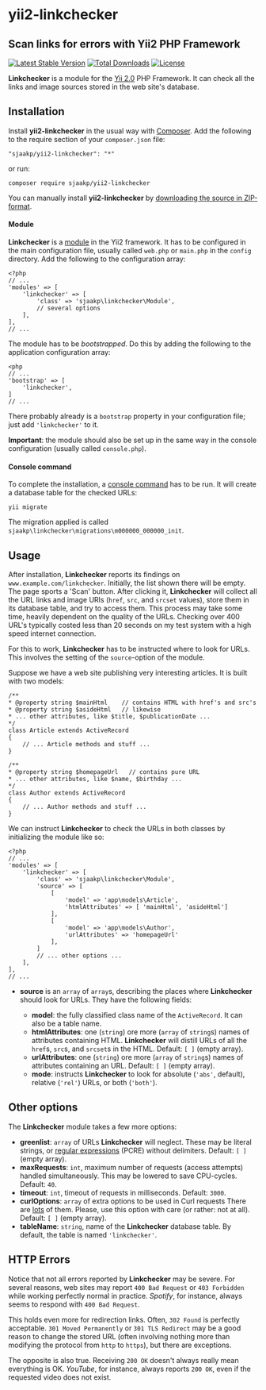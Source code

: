 yii2-linkchecker
================

## Scan links for errors with Yii2 PHP Framework

[![Latest Stable Version](https://poser.pugx.org/sjaakp/yii2-linkchecker/v/stable)](https://packagist.org/packages/sjaakp/yii2-linkchecker)
[![Total Downloads](https://poser.pugx.org/sjaakp/yii2-linkchecker/downloads)](https://packagist.org/packages/sjaakp/yii2-linkchecker)
[![License](https://poser.pugx.org/sjaakp/yii2-linkchecker/license)](https://packagist.org/packages/sjaakp/yii2-linkchecker)

**Linkchecker** is a module for the [Yii 2.0](https://www.yiiframework.com/ "Yii") PHP Framework. 
It can check all the links and image sources stored in the web site's database. 

## Installation ##

Install **yii2-linkchecker** in the usual way with [Composer](https://getcomposer.org/).
Add the following to the require section of your `composer.json` file:

`"sjaakp/yii2-linkchecker": "*"`

or run:

`composer require sjaakp/yii2-linkchecker`

You can manually install **yii2-linkchecker** by [downloading the source in ZIP-format](https://github.com/sjaakp/yii2-linkchecker/archive/master.zip).

#### Module ####

**Linkchecker** is a [module](https://www.yiiframework.com/doc/guide/2.0/en/structure-modules#using-modules "Yii2")
in the Yii2 framework. It has to be configured
in the main configuration file, usually called `web.php` or `main.php` in the `config`
directory. Add the following to the configuration array:

    <?php
    // ...
    'modules' => [
        'linkchecker' => [
            'class' => 'sjaakp\linkchecker\Module',
            // several options
        ],
    ],
    // ...


The module has to be *bootstrapped*. Do this by adding the following to the
application configuration array:

    <php
    // ...
    'bootstrap' => [
        'linkchecker',
    ]
    // ...

There probably already is a `bootstrap` property in your configuration file; just
add `'linkchecker'` to it.

**Important**: the module should also be set up in the same way in the console configuration (usually
called `console.php`).

#### Console command ####

To complete the installation, a [console command](https://www.yiiframework.com/doc/guide/2.0/en/tutorial-console#usage "Yii2")
has to be run. It will create a database table for the checked URLs:

    yii migrate

The migration applied is called `sjaakp\linkchecker\migrations\m000000_000000_init`.

## Usage ##

After installation, **Linkchecker** reports its findings on `www.example.com/linkchecker`.
Initially, the list shown there will be empty. The page sports a 'Scan' button.
After clicking it, **Linkchecker** will collect all the URL links and image URIs
(`href`, `src`, and `srcset` values),
store them in its database table, and try to access them. This process may take
some time, heavily dependent on the quality of the URLs. Checking over 400 URL's
typically costed less than 20 seconds on my test system with a high speed internet 
connection.

For this to work, **Linkchecker** has to be instructed where to look for URLs.
This involves the setting of the `source`-option of the module.

Suppose we have a web site publishing very interesting articles. It is built
with two models:

    /**
    * @property string $mainHtml    // contains HTML with href's and src's
    * @property string $asideHtml   // likewise
    * ... other attributes, like $title, $publicationDate ...
    */
    class Article extends ActiveRecord
    {
        // ... Article methods and stuff ...
    }

    /**
    * @property string $homepageUrl   // contains pure URL
    * ... other attributes, like $name, $birthday ...
    */
    class Author extends ActiveRecord
    {
        // ... Author methods and stuff ...
    }

We can instruct **Linkchecker** to check the URLs in both classes by initializing
the module like so:

    <?php
    // ...
    'modules' => [
        'linkchecker' => [
            'class' => 'sjaakp\linkchecker\Module',
            'source' => [
                [
                    'model' => 'app\models\Article',
                    'htmlAttributes' => [ 'mainHtml', 'asideHtml']
                ],
                [
                    'model' => 'app\models\Author',
                    'urlAttributes' => 'homepageUrl'
                ],
            ]
            // ... other options ...
        ],
    ],
    // ...

- **source** is an `array` of `array`s, describing the places where **Linkchecker**
should look for URLs. They have the following fields:

    - **model**: the fully classified class name of the `ActiveRecord`. It can also
        be a table name.
    - **htmlAttributes**: one (`string`) ore more (`array` of `string`s) names of
        attributes containing HTML. **Linkchecker** will distill URLs of all the 
        `href`s, `src`s, and `srcset`s in the HTML. Default: `[ ]` (empty array).
    - **urlAttributes**: one (`string`) ore more (`array` of `string`s) names of
        attributes containing an URL. Default: `[ ]` (empty array).
    - **mode**: instructs **Linkchecker** to look for absolute (`'abs'`, default),
        relative (`'rel'`) URLs, or both (`'both'`).
  
## Other options ##

The **Linkchecker** module takes a few more options:

- **greenlist**: `array` of URLs **Linkchecker** will neglect. These may be 
  literal strings, or 
  [regular expressions](https://www.php.net/manual/en/reference.pcre.pattern.syntax.php) 
  (PCRE) without delimiters. Default: `[ ]` (empty array).
- **maxRequests**: `int`, maximum number of requests (access attempts) handled 
  simultaneously. This may be lowered to save CPU-cycles. Default: `40`.
- **timeout**: `int`, timeout of requests in milliseconds. Default: `3000`.
- **curlOptions**: `array` of extra options to be used in Curl requests
  There are [lots](https://www.php.net/manual/en/function.curl-setopt.php) of them.
  Please, use this option with care (or rather: not at all). 
  Default: `[ ]` (empty array).
- **tableName**: `string`, name of the **Linkchecker** database table. By default,
  the table is named `'linkchecker'`.
  
## HTTP Errors ##

Notice that not all errors reported by **Linkchecker** may be severe. For several
reasons, web sites may report `400 Bad Request` or `403 Forbidden` while working
perfectly normal in practice. *Spotify*, for instance, always seems to respond
with `400 Bad Request`.

This holds even more for redirection links. Often, `302 Found` is perfectly acceptable.
`301 Moved Permanently` or `301 TLS Redirect` may be a good reason to change the stored
URL (often involving nothing more than modifying the protocol from `http` to `https`),
but there are exceptions.
  
The opposite is also true. Receiving `200 OK` doesn't always really mean everything 
is OK. *YouTube*, for instance, always reports `200 OK`, even if the requested
video does not exist.

  


